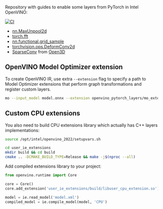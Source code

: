 Repository with guides to enable some layers from PyTorch in Intel OpenVINO:

[![CI](https://github.com/dkurt/openvino_pytorch_layers/workflows/CI/badge.svg?branch=master)](https://github.com/dkurt/openvino_pytorch_layers/actions?query=branch%3Amaster)

* [nn.MaxUnpool2d](examples/unpool)
* [torch.fft](examples/fft)
* [nn.functional.grid_sample](https://github.com/dkurt/openvino_pytorch_layers/tree/master/examples/grid_sample)
* [torchvision.ops.DeformConv2d](examples/deformable_conv)
* [SparseConv](examples/sparse_conv) from [Open3D](https://github.com/isl-org/Open3D)


## OpenVINO Model Optimizer extension

To create OpenVINO IR, use extra `--extension` flag to specify a path to Model Optimizer extensions that perform graph transformations and register custom layers.

```bash
mo --input_model model.onnx --extension openvino_pytorch_layers/mo_extensions
```

## Custom CPU extensions

You also need to build CPU extensions library which actually has C++ layers implementations:
```bash
source /opt/intel/openvino_2022/setupvars.sh

cd user_ie_extensions
mkdir build && cd build
cmake .. -DCMAKE_BUILD_TYPE=Release && make -j$(nproc --all)
```

Add compiled extensions library to your project:

```python
from openvino.runtime import Core

core = Core()
core.add_extension('user_ie_extensions/build/libuser_cpu_extension.so')

model = ie.read_model('model.xml')
compiled_model = ie.compile_model(model, 'CPU')
```
